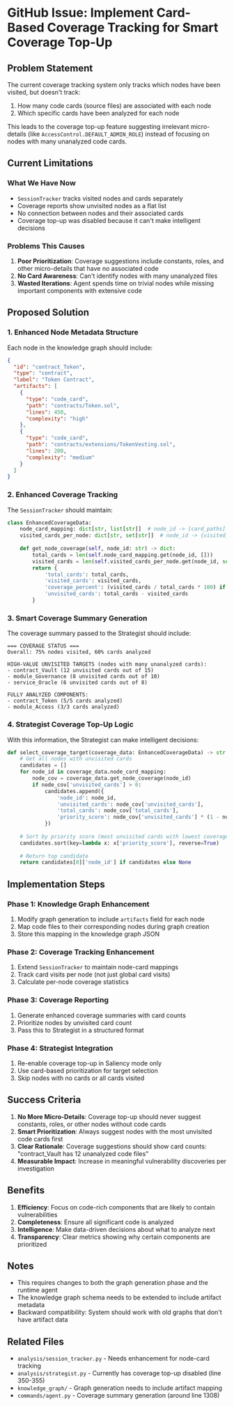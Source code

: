 # GitHub Issue: Implement Card-Based Coverage Tracking for Smart Coverage Top-Up

## Problem Statement

The current coverage tracking system only tracks which nodes have been visited, but doesn't track:
1. How many code cards (source files) are associated with each node
2. Which specific cards have been analyzed for each node

This leads to the coverage top-up feature suggesting irrelevant micro-details (like `AccessControl.DEFAULT_ADMIN_ROLE`) instead of focusing on nodes with many unanalyzed code cards.

## Current Limitations

### What We Have Now
- `SessionTracker` tracks visited nodes and cards separately
- Coverage reports show unvisited nodes as a flat list
- No connection between nodes and their associated cards
- Coverage top-up was disabled because it can't make intelligent decisions

### Problems This Causes
1. **Poor Prioritization**: Coverage suggestions include constants, roles, and other micro-details that have no associated code
2. **No Card Awareness**: Can't identify nodes with many unanalyzed files
3. **Wasted Iterations**: Agent spends time on trivial nodes while missing important components with extensive code

## Proposed Solution

### 1. Enhanced Node Metadata Structure

Each node in the knowledge graph should include:
```json
{
  "id": "contract_Token",
  "type": "contract",
  "label": "Token Contract",
  "artifacts": [
    {
      "type": "code_card",
      "path": "contracts/Token.sol",
      "lines": 450,
      "complexity": "high"
    },
    {
      "type": "code_card", 
      "path": "contracts/extensions/TokenVesting.sol",
      "lines": 200,
      "complexity": "medium"
    }
  ]
}
```

### 2. Enhanced Coverage Tracking

The `SessionTracker` should maintain:
```python
class EnhancedCoverageData:
    node_card_mapping: dict[str, list[str]]  # node_id -> [card_paths]
    visited_cards_per_node: dict[str, set[str]]  # node_id -> {visited_card_paths}
    
    def get_node_coverage(self, node_id: str) -> dict:
        total_cards = len(self.node_card_mapping.get(node_id, []))
        visited_cards = len(self.visited_cards_per_node.get(node_id, set()))
        return {
            'total_cards': total_cards,
            'visited_cards': visited_cards,
            'coverage_percent': (visited_cards / total_cards * 100) if total_cards > 0 else 100,
            'unvisited_cards': total_cards - visited_cards
        }
```

### 3. Smart Coverage Summary Generation

The coverage summary passed to the Strategist should include:
```
=== COVERAGE STATUS ===
Overall: 75% nodes visited, 60% cards analyzed

HIGH-VALUE UNVISITED TARGETS (nodes with many unanalyzed cards):
- contract_Vault (12 unvisited cards out of 15)
- module_Governance (8 unvisited cards out of 10)
- service_Oracle (6 unvisited cards out of 8)

FULLY ANALYZED COMPONENTS:
- contract_Token (5/5 cards analyzed)
- module_Access (3/3 cards analyzed)
```

### 4. Strategist Coverage Top-Up Logic

With this information, the Strategist can make intelligent decisions:
```python
def select_coverage_target(coverage_data: EnhancedCoverageData) -> str:
    # Get all nodes with unvisited cards
    candidates = []
    for node_id in coverage_data.node_card_mapping:
        node_cov = coverage_data.get_node_coverage(node_id)
        if node_cov['unvisited_cards'] > 0:
            candidates.append({
                'node_id': node_id,
                'unvisited_cards': node_cov['unvisited_cards'],
                'total_cards': node_cov['total_cards'],
                'priority_score': node_cov['unvisited_cards'] * (1 - node_cov['coverage_percent']/100)
            })
    
    # Sort by priority score (most unvisited cards with lowest coverage)
    candidates.sort(key=lambda x: x['priority_score'], reverse=True)
    
    # Return top candidate
    return candidates[0]['node_id'] if candidates else None
```

## Implementation Steps

### Phase 1: Knowledge Graph Enhancement
1. Modify graph generation to include `artifacts` field for each node
2. Map code files to their corresponding nodes during graph creation
3. Store this mapping in the knowledge graph JSON

### Phase 2: Coverage Tracking Enhancement
1. Extend `SessionTracker` to maintain node-card mappings
2. Track card visits per node (not just global card visits)
3. Calculate per-node coverage statistics

### Phase 3: Coverage Reporting
1. Generate enhanced coverage summaries with card counts
2. Prioritize nodes by unvisited card count
3. Pass this to Strategist in a structured format

### Phase 4: Strategist Integration
1. Re-enable coverage top-up in Saliency mode only
2. Use card-based prioritization for target selection
3. Skip nodes with no cards or all cards visited

## Success Criteria

1. **No More Micro-Details**: Coverage top-up should never suggest constants, roles, or other nodes without code cards
2. **Smart Prioritization**: Always suggest nodes with the most unvisited code cards first
3. **Clear Rationale**: Coverage suggestions should show card counts: "contract_Vault has 12 unanalyzed code files"
4. **Measurable Impact**: Increase in meaningful vulnerability discoveries per investigation

## Benefits

1. **Efficiency**: Focus on code-rich components that are likely to contain vulnerabilities
2. **Completeness**: Ensure all significant code is analyzed
3. **Intelligence**: Make data-driven decisions about what to analyze next
4. **Transparency**: Clear metrics showing why certain components are prioritized

## Notes

- This requires changes to both the graph generation phase and the runtime agent
- The knowledge graph schema needs to be extended to include artifact metadata
- Backward compatibility: System should work with old graphs that don't have artifact data

## Related Files

- `analysis/session_tracker.py` - Needs enhancement for node-card tracking
- `analysis/strategist.py` - Currently has coverage top-up disabled (line 350-355)
- `knowledge_graph/` - Graph generation needs to include artifact mapping
- `commands/agent.py` - Coverage summary generation (around line 1308)